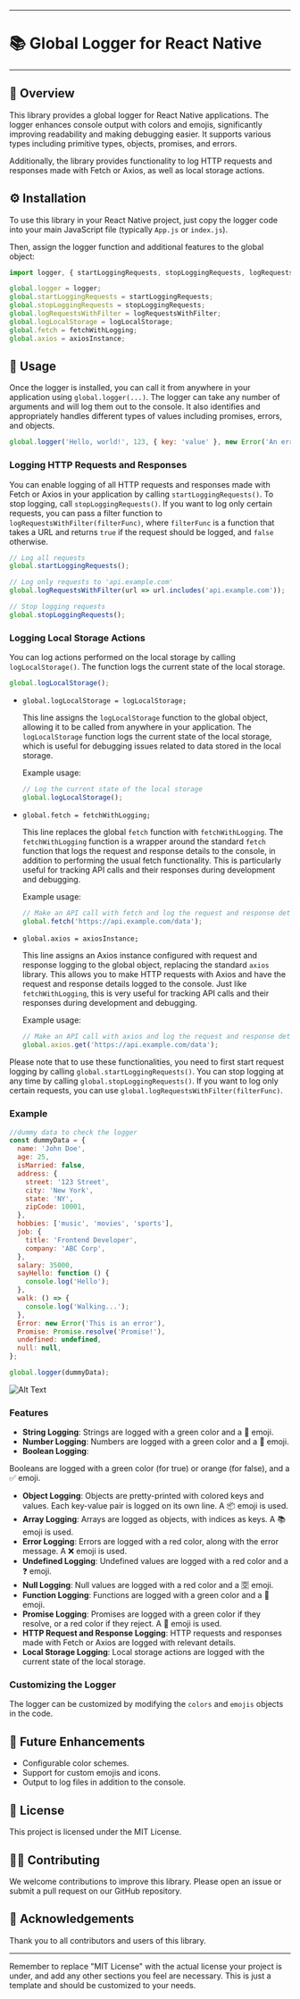 
---

# 📚 Global Logger for React Native

---

## 🎯 Overview

This library provides a global logger for React Native applications. The logger enhances console output with colors and emojis, significantly improving readability and making debugging easier. It supports various types including primitive types, objects, promises, and errors.

Additionally, the library provides functionality to log HTTP requests and responses made with Fetch or Axios, as well as local storage actions.


## ⚙️ Installation

To use this library in your React Native project, just copy the logger code into your main JavaScript file (typically `App.js` or `index.js`).

Then, assign the logger function and additional features to the global object:

```javascript
import logger, { startLoggingRequests, stopLoggingRequests, logRequestsWithFilter, logLocalStorage, fetchWithLogging, axiosInstance } from 'react-native-prettify-logger';

global.logger = logger;
global.startLoggingRequests = startLoggingRequests;
global.stopLoggingRequests = stopLoggingRequests;
global.logRequestsWithFilter = logRequestsWithFilter;
global.logLocalStorage = logLocalStorage;
global.fetch = fetchWithLogging;
global.axios = axiosInstance;
```

## 🚀 Usage

Once the logger is installed, you can call it from anywhere in your application using `global.logger(...)`. The logger can take any number of arguments and will log them out to the console. It also identifies and appropriately handles different types of values including promises, errors, and objects.

```javascript
global.logger('Hello, world!', 123, { key: 'value' }, new Error('An error occurred!'), Promise.resolve('Promise result!'));
```

### Logging HTTP Requests and Responses

You can enable logging of all HTTP requests and responses made with Fetch or Axios in your application by calling `startLoggingRequests()`. To stop logging, call `stopLoggingRequests()`. If you want to log only certain requests, you can pass a filter function to `logRequestsWithFilter(filterFunc)`, where `filterFunc` is a function that takes a URL and returns `true` if the request should be logged, and `false` otherwise.

```javascript
// Log all requests
global.startLoggingRequests();

// Log only requests to 'api.example.com'
global.logRequestsWithFilter(url => url.includes('api.example.com'));

// Stop logging requests
global.stopLoggingRequests();
```

### Logging Local Storage Actions

You can log actions performed on the local storage by calling `logLocalStorage()`. The function logs the current state of the local storage.

```javascript
global.logLocalStorage();
```

- `global.logLocalStorage = logLocalStorage;`

  This line assigns the `logLocalStorage` function to the global object, allowing it to be called from anywhere in your application. The `logLocalStorage` function logs the current state of the local storage, which is useful for debugging issues related to data stored in the local storage.

  Example usage:
  ```javascript
  // Log the current state of the local storage
  global.logLocalStorage();
  ```

- `global.fetch = fetchWithLogging;`

  This line replaces the global `fetch` function with `fetchWithLogging`. The `fetchWithLogging` function is a wrapper around the standard `fetch` function that logs the request and response details to the console, in addition to performing the usual fetch functionality. This is particularly useful for tracking API calls and their responses during development and debugging.

  Example usage:
  ```javascript
  // Make an API call with fetch and log the request and response details
  global.fetch('https://api.example.com/data');
  ```

- `global.axios = axiosInstance;`

  This line assigns an Axios instance configured with request and response logging to the global object, replacing the standard `axios` library. This allows you to make HTTP requests with Axios and have the request and response details logged to the console. Just like `fetchWithLogging`, this is very useful for tracking API calls and their responses during development and debugging.

  Example usage:
  ```javascript
  // Make an API call with axios and log the request and response details
  global.axios.get('https://api.example.com/data');
  ```

Please note that to use these functionalities, you need to first start request logging by calling `global.startLoggingRequests()`. You can stop logging at any time by calling `global.stopLoggingRequests()`. If you want to log only certain requests, you can use `global.logRequestsWithFilter(filterFunc)`.

### Example 
```javascript
//dummy data to check the logger
const dummyData = {
  name: 'John Doe',
  age: 25,
  isMarried: false,
  address: {
    street: '123 Street',
    city: 'New York',
    state: 'NY',
    zipCode: 10001,
  },
  hobbies: ['music', 'movies', 'sports'],
  job: {
    title: 'Frontend Developer',
    company: 'ABC Corp',
  },
  salary: 35000,
  sayHello: function () {
    console.log('Hello');
  },
  walk: () => {
    console.log('Walking...');
  },
  Error: new Error('This is an error'),
  Promise: Promise.resolve('Promise!'),
  undefined: undefined,
  null: null,
};

global.logger(dummyData);
```

![Alt Text](./example_output.png)

### Features

- **String Logging**: Strings are logged with a green color and a 📄 emoji.
- **Number Logging**: Numbers are logged with a green color and a 🔢 emoji.
- **Boolean Logging**:

 Booleans are logged with a green color (for true) or orange (for false), and a ✅ emoji.
- **Object Logging**: Objects are pretty-printed with colored keys and values. Each key-value pair is logged on its own line. A 📦 emoji is used.
- **Array Logging**: Arrays are logged as objects, with indices as keys. A 📚 emoji is used.
- **Error Logging**: Errors are logged with a red color, along with the error message. A ❌ emoji is used.
- **Undefined Logging**: Undefined values are logged with a red color and a ❓ emoji.
- **Null Logging**: Null values are logged with a red color and a 🈳 emoji.
- **Function Logging**: Functions are logged with a green color and a 🔧 emoji.
- **Promise Logging**: Promises are logged with a green color if they resolve, or a red color if they reject. A 🤝 emoji is used.
- **HTTP Request and Response Logging**: HTTP requests and responses made with Fetch or Axios are logged with relevant details.
- **Local Storage Logging**: Local storage actions are logged with the current state of the local storage.

### Customizing the Logger

The logger can be customized by modifying the `colors` and `emojis` objects in the code.

## 🔮 Future Enhancements

- Configurable color schemes.
- Support for custom emojis and icons.
- Output to log files in addition to the console.

## 📄 License

This project is licensed under the MIT License.

## 🙋‍♂️ Contributing

We welcome contributions to improve this library. Please open an issue or submit a pull request on our GitHub repository.

## 👏 Acknowledgements

Thank you to all contributors and users of this library.

---

Remember to replace "MIT License" with the actual license your project is under, and add any other sections you feel are necessary. This is just a template and should be customized to your needs.
